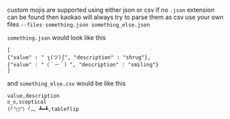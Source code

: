custom mojis are supported using either json or csv
if no `.json` extension can be found then kaokao will always try to parse them as csv
use your own files `--files something.json something_else.json`

`something.json` would look like this
```
[
{"value" : " ʅ(ツ)ʃ", "description" : "shrug"},
{"value" : "（＾－＾）", "description" : "smiling"}
]
```

and `something_else.csv` would be like this
```
value,description
ಠ_ಠ,sceptical
(╯°□°）╯︵ ┻━┻,tableflip
```